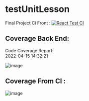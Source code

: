 # testUnitLesson

Final Project Ci Front : 
[![React Test CI](https://github.com/mehdimansour/testUnitLesson/actions/workflows/node.js.yaml/badge.svg)](https://github.com/mehdimansour/testUnitLesson/actions/workflows/node.js.yaml)


## Coverage Back End:



Code Coverage Report:     
  2022-04-15 14:32:21     
                          
![image](https://user-images.githubusercontent.com/6446158/163584356-ce18597a-9d9a-4df4-8ee7-d7ead772eba6.png)


## Coverage From CI : 

![image](https://user-images.githubusercontent.com/6446158/163584658-5c801b50-8b39-4984-8280-286cd45d3011.png)
